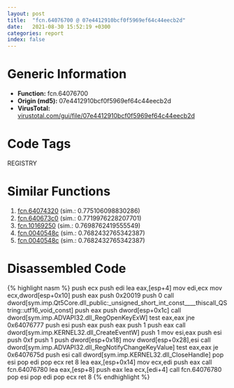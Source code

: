 ```yaml
---
layout: post
title:  "fcn.64076700 @ 07e4412910bcf0f5969ef64c44eecb2d"
date:   2021-08-30 15:52:19 +0300
categories: report
index: false
---
```


# Generic Information
- **Function:** fcn.64076700
- **Origin (md5):** 07e4412910bcf0f5969ef64c44eecb2d
- **VirusTotal:** [virustotal.com/gui/file/07e4412910bcf0f5969ef64c44eecb2d][virustotal_ref]

# Code Tags
<span class="tag" id="REGISTRY">REGISTRY</span>


# Similar Functions

1. [fcn.64074320][similar_1_ref] (sim.: 0.775106098830286)
2. [fcn.640673c0][similar_2_ref] (sim.: 0.7719976228207701)
3. [fcn.10169250][similar_3_ref] (sim.: 0.7698762419555549)
4. [fcn.0040548c][similar_4_ref] (sim.: 0.7682432765342387)
5. [fcn.0040548c][similar_5_ref] (sim.: 0.7682432765342387)


# Disassembled Code

{% highlight nasm %}
push ecx
push edi
lea eax,[esp+4]
mov edi,ecx
mov ecx,dword[esp+0x10]
push eax
push 0x20019
push 0
call dword[sym.imp.Qt5Core.dll_public:_unsigned_short_int_const____thiscall_QString::utf16_void_const]
push eax
push dword[esp+0x1c]
call dword[sym.imp.ADVAPI32.dll_RegOpenKeyExW]
test eax,eax
jne 0x64076777
push esi
push eax
push eax
push 1
push eax
call dword[sym.imp.KERNEL32.dll_CreateEventW]
push 1
mov esi,eax
push esi
push 0xf
push 1
push dword[esp+0x18]
mov dword[esp+0x28],esi
call dword[sym.imp.ADVAPI32.dll_RegNotifyChangeKeyValue]
test eax,eax
je 0x6407675d
push esi
call dword[sym.imp.KERNEL32.dll_CloseHandle]
pop esi
pop edi
pop ecx
ret 8
lea eax,[esp+0x14]
mov ecx,edi
push eax
call fcn.64076780
lea eax,[esp+8]
push eax
lea ecx,[edi+4]
call fcn.64076780
pop esi
pop edi
pop ecx
ret 8
{% endhighlight %}


[similar_1_ref]: /report/fcn.64074320@07e4412910bcf0f5969ef64c44eecb2d
[similar_2_ref]: /report/fcn.640673c0@07e4412910bcf0f5969ef64c44eecb2d
[similar_3_ref]: /report/fcn.10169250@8761fe5e7bef67f1579f600248f8f0cc
[similar_4_ref]: /report/fcn.0040548c@6f11dca39a331a6e158b2810d4d8234f
[similar_5_ref]: /report/fcn.0040548c@fbf34fa6d7da2b8e1de5133a8ca34847
[virustotal_ref]: https://www.virustotal.com/gui/file/07e4412910bcf0f5969ef64c44eecb2d